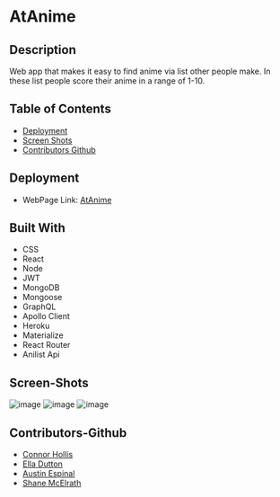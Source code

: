 # AtAnime

## Description
Web app that makes it easy to find anime via list other people make. In these list people score their anime in a range of 1-10. 


## Table of Contents
* [Deployment](#deployment)
* [Screen Shots](#screen-shots)
* [Contributors Github](#contributors-github)

## Deployment
* WebPage Link: [AtAnime](https://atanime.herokuapp.com/
)

## Built With
* CSS
* React
* Node
* JWT
* MongoDB
* Mongoose
* GraphQL
* Apollo Client
* Heroku
* Materialize
* React Router
* Anilist Api


## Screen-Shots
![image](https://user-images.githubusercontent.com/91098174/160728940-46fd2563-a5ab-4e2e-8c16-2b9d1e10aac7.png)
![image](https://user-images.githubusercontent.com/91098174/160729009-c621d9a7-f034-4eba-b568-19e93d3653b2.png)
![image](https://user-images.githubusercontent.com/91098174/160729056-e868f47c-4820-4f89-b31a-7bde290302d4.png)

## Contributors-Github
  * [Connor Hollis](https://github.com/Connor2h)
  * [Ella Dutton](https://github.com/EllaCodes2021)
  * [Austin Espinal](https://github.com/austin-espinal)
  * [Shane McElrath](https://github.com/ShaneMcElrath)



